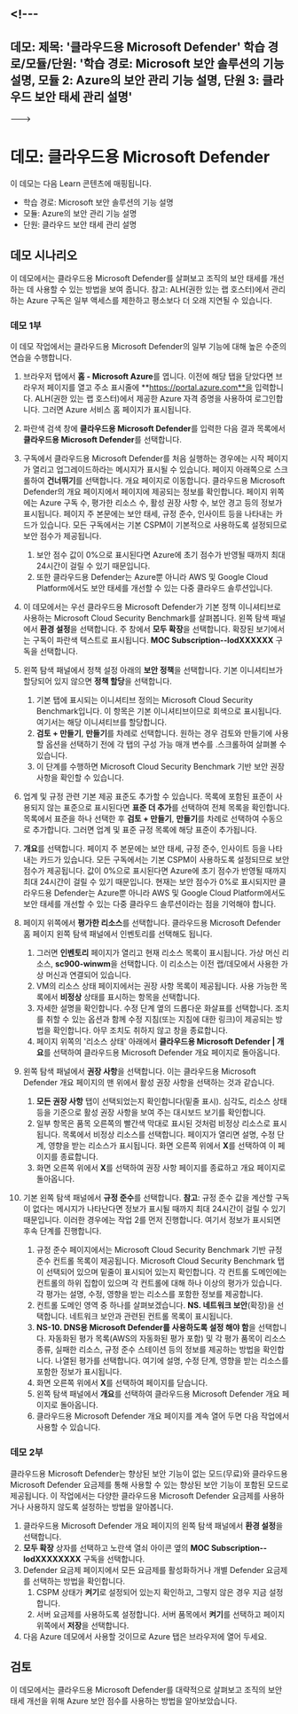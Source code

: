 &lt;!---
---
데모: 제목: '클라우드용 Microsoft Defender' 학습 경로/모듈/단원: '학습 경로: Microsoft 보안 솔루션의 기능 설명, 모듈 2: Azure의 보안 관리 기능 설명, 단원 3: 클라우드 보안 태세 관리 설명'
---
--->

# 데모: 클라우드용 Microsoft Defender

이 데모는 다음 Learn 콘텐츠에 매핑됩니다.

- 학습 경로: Microsoft 보안 솔루션의 기능 설명
- 모듈: Azure의 보안 관리 기능 설명
- 단원: 클라우드 보안 태세 관리 설명

## 데모 시나리오

이 데모에서는 클라우드용 Microsoft Defender를 살펴보고 조직의 보안 태세를 개선하는 데 사용할 수 있는 방법을 보여 줍니다.  참고: ALH(권한 있는 랩 호스터)에서 관리하는 Azure 구독은 일부 액세스를 제한하고 평소보다 더 오래 지연될 수 있습니다.

### 데모 1부

이 데모 작업에서는 클라우드용 Microsoft Defender의 일부 기능에 대해 높은 수준의 연습을 수행합니다.

1. 브라우저 탭에서 **홈 - Microsoft Azure**를 엽니다.  이전에 해당 탭을 닫았다면 브라우저 페이지를 열고 주소 표시줄에 **https://portal.azure.com**을 입력합니다. ALH(권한 있는 랩 호스터)에서 제공한 Azure 자격 증명을 사용하여 로그인합니다.  그러면 Azure 서비스 홈 페이지가 표시됩니다.

1. 파란색 검색 창에 **클라우드용 Microsoft Defender**를 입력한 다음 결과 목록에서 **클라우드용 Microsoft Defender**를 선택합니다.

1. 구독에서 클라우드용 Microsoft Defender를 처음 실행하는 경우에는 시작 페이지가 열리고 업그레이드하라는 메시지가 표시될 수 있습니다.  페이지 아래쪽으로 스크롤하여 **건너뛰기**를 선택합니다.  개요 페이지로 이동합니다. 클라우드용 Microsoft Defender의 개요 페이지에서 페이지에 제공되는 정보를 확인합니다.  페이지 위쪽에는 Azure 구독 수, 평가한 리소스 수, 활성 권장 사항 수, 보안 경고 등의 정보가 표시됩니다.  페이지 주 본문에는 보안 태세, 규정 준수, 인사이트 등을 나타내는 카드가 있습니다.  모든 구독에서는 기본 CSPM이 기본적으로 사용하도록 설정되므로 보안 점수가 제공됩니다.  
    1. 보안 점수 값이 0%으로 표시된다면 Azure에 초기 점수가 반영될 때까지 최대 24시간이 걸릴 수 있기 때문입니다.  
    1. 또한 클라우드용 Defender는 Azure뿐 아니라 AWS 및 Google Cloud Platform에서도 보안 태세를 개선할 수 있는 다중 클라우드 솔루션입니다.

1. 이 데모에서는 우선 클라우드용 Microsoft Defender가 기본 정책 이니셔티브로 사용하는 Microsoft Cloud Security Benchmark를 살펴봅니다.  왼쪽 탐색 패널에서 **환경 설정**을 선택합니다. 주 창에서 **모두 확장**을 선택합니다.  확장된 보기에서는 구독이 파란색 텍스트로 표시됩니다.  **MOC Subscription--lodXXXXXX** 구독을 선택합니다.

1. 왼쪽 탐색 패널에서 정책 설정 아래의 **보안 정책**을 선택합니다. 기본 이니셔티브가 할당되어 있지 않으면 **정책 할당**을 선택합니다.
    1. 기본 탭에 표시되는 이니셔티브 정의는 Microsoft Cloud Security Benchmark입니다.  이 항목은 기본 이니셔티브이므로 회색으로 표시됩니다. 여기서는 해당 이니셔티브를 할당합니다.
    1. **검토 + 만들기**, **만들기**를 차례로 선택합니다. 원하는 경우 검토와 만들기에 사용할 옵션을 선택하기 전에 각 탭의 구성 가능 매개 변수를 .스크롤하여 살펴볼 수 있습니다.
    1. 이 단계를 수행하면 Microsoft Cloud Security Benchmark 기반 보안 권장 사항을 확인할 수 있습니다.  

1. 업계 및 규정 관련 기본 제공 표준도 추가할 수 있습니다. 목록에 포함된 표준이 사용되지 않는 표준으로 표시된다면 **표준 더 추가**를 선택하여 전체 목록을 확인합니다.  목록에서 표준을 하나 선택한 후 **검토 + 만들기**, **만들기**를 차례로 선택하여 수동으로 추가합니다.  그러면 업계 및 표준 규정 목록에 해당 표준이 추가됩니다.

1. **개요**를 선택합니다.  페이지 주 본문에는 보안 태세, 규정 준수, 인사이트 등을 나타내는 카드가 있습니다.  모든 구독에서는 기본 CSPM이 사용하도록 설정되므로 보안 점수가 제공됩니다. 값이 0%으로 표시된다면 Azure에 초기 점수가 반영될 때까지 최대 24시간이 걸릴 수 있기 때문입니다.  현재는 보안 점수가 0%로 표시되지만 클라우드용 Defender는 Azure뿐 아니라 AWS 및 Google Cloud Platform에서도 보안 태세를 개선할 수 있는 다중 클라우드 솔루션이라는 점을 기억해야 합니다.

1. 페이지 위쪽에서 **평가한 리소스**를 선택합니다.  클라우드용 Microsoft Defender 홈 페이지 왼쪽 탐색 패널에서 인벤토리를 선택해도 됩니다.
    1. 그러면 **인벤토리** 페이지가 열리고 현재 리소스 목록이 표시됩니다. 가상 머신 리소스, **sc900-winwm**을 선택합니다. 이 리소스는 이전 랩/데모에서 사용한 가상 머신과 연결되어 있습니다.
    1. VM의 리소스 상태 페이지에서는 권장 사항 목록이 제공됩니다.  사용 가능한 목록에서 **비정상** 상태를 표시하는 항목을 선택합니다.
    1. 자세한 설명을 확인합니다.  수정 단계 옆의 드롭다운 화살표를 선택합니다. 조치를 취할 수 있는 옵션과 함께 수정 지침(또는 지침에 대한 링크)이 제공되는 방법을 확인합니다.  아무 조치도 취하지 않고 창을 종료합니다.
    1. 페이지 위쪽의 '리소스 상태' 아래에서 **클라우드용 Microsoft Defender | 개요**를 선택하여 클라우드용 Microsoft Defender 개요 페이지로 돌아옵니다.

1. 왼쪽 탐색 패널에서 **권장 사항**을 선택합니다.  이는 클라우드용 Microsoft Defender 개요 페이지의 맨 위에서 활성 권장 사항을 선택하는 것과 같습니다.
    1. **모든 권장 사항** 탭이 선택되었는지 확인합니다(밑줄 표시).  심각도, 리소스 상태 등을 기준으로 활성 권장 사항을 보여 주는 대시보드 보기를 확인합니다.
    1. 일부 항목은 품목 오른쪽의 빨간색 막대로 표시된 것처럼 비정상 리소스로 표시됩니다.  목록에서 비정상 리소스를 선택합니다.  페이지가 열리면 설명, 수정 단계, 영향을 받는 리소스가 표시됩니다. 화면 오른쪽 위에서 **X**를 선택하여 이 페이지를 종료합니다.
    1. 화면 오른쪽 위에서 **X**를 선택하여 권장 사항 페이지를 종료하고 개요 페이지로 돌아옵니다.

1. 기본 왼쪽 탐색 패널에서 **규정 준수**를 선택합니다.  **참고**: 규정 준수 값을 계산할 구독이 없다는 메시지가 나타난다면 정보가 표시될 때까지 최대 24시간이 걸릴 수 있기 때문입니다. 이러한 경우에는 작업 2를 먼저 진행합니다.  여기서 정보가 표시되면 후속 단계를 진행합니다.
    1. 규정 준수 페이지에서는 Microsoft Cloud Security Benchmark 기반 규정 준수 컨트롤 목록이 제공됩니다. Microsoft Cloud Security Benchmark 탭이 선택되어 있으며 밑줄이 표시되어 있는지 확인합니다. 각 컨트롤 도메인에는 컨트롤의 하위 집합이 있으며 각 컨트롤에 대해 하나 이상의 평가가 있습니다. 각 평가는 설명, 수정, 영향을 받는 리소스를 포함한 정보를 제공합니다.
    1. 컨트롤 도메인 영역 중 하나를 살펴보겠습니다. **NS. 네트워크 보안**(확장)을 선택합니다. 네트워크 보안과 관련된 컨트롤 목록이 표시됩니다.
    1. **NS-10. DNS용 Microsoft Defender를 사용하도록 설정 해야 함**을 선택합니다. 자동화된 평가 목록(AWS의 자동화된 평가 포함) 및 각 평가 품목이 리소스 종류, 실패한 리소스, 규정 준수 스테이션 등의 정보를 제공하는 방법을 확인합니다. 나열된 평가를 선택합니다.  여기에 설명, 수정 단계, 영향을 받는 리소스를 포함한 정보가 표시됩니다.
    1. 화면 오른쪽 위에서 **X**를 선택하여 페이지를 닫습니다.
    1. 왼쪽 탐색 패널에서 **개요**를 선택하여 클라우드용 Microsoft Defender 개요 페이지로 돌아옵니다.
    1. 클라우드용 Microsoft Defender 개요 페이지를 계속 열어 두면 다음 작업에서 사용할 수 있습니다.

### 데모 2부

클라우드용 Microsoft Defender는 향상된 보안 기능이 없는 모드(무료)와 클라우드용 Microsoft Defender 요금제를 통해 사용할 수 있는 향상된 보안 기능이 포함된 모드로 제공됩니다. 이 작업에서는 다양한 클라우드용 Microsoft Defender 요금제를 사용하거나 사용하지 않도록 설정하는 방법을 알아봅니다.

1. 클라우드용 Microsoft Defender 개요 페이지의 왼쪽 탐색 패널에서 **환경 설정**을 선택합니다.
1. **모두 확장** 상자를 선택하고 노란색 열쇠 아이콘 옆의 **MOC Subscription--lodXXXXXXXX** 구독을 선택합니다.
1. Defender 요금제 페이지에서 모든 요금제를 활성화하거나 개별 Defender 요금제를 선택하는 방법을 확인합니다. 
    1. CSPM 상태가 **켜기**로 설정되어 있는지 확인하고, 그렇지 않은 경우 지금 설정합니다.  
    1. 서버 요금제를 사용하도록 설정합니다.  서버 품목에서 **켜기**를 선택하고 페이지 위쪽에서 **저장**을 선택합니다.
1. 다음 Azure 데모에서 사용할 것이므로 Azure 탭은 브라우저에 열어 두세요.

## 검토

이 데모에서는 클라우드용 Microsoft Defender를 대략적으로 살펴보고 조직의 보안 태세 개선을 위해 Azure 보안 점수를 사용하는 방법을 알아보았습니다.
